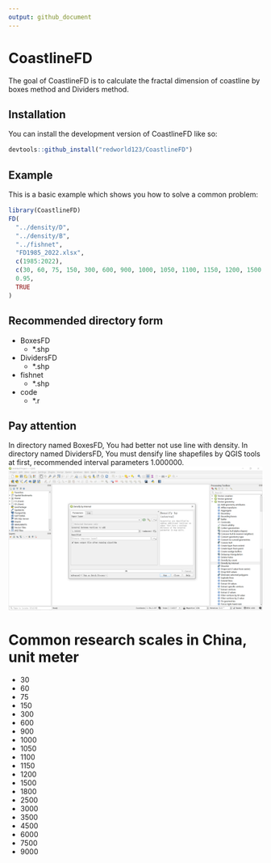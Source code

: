 ```yaml
---
output: github_document
---
```


# CoastlineFD

The goal of CoastlineFD is to calculate the fractal dimension of coastline by boxes method and Dividers method.

## Installation

You can install the development version of CoastlineFD like so:

``` r
devtools::github_install("redworld123/CoastlineFD")
```

## Example

This is a basic example which shows you how to solve a common problem:

``` r
library(CoastlineFD)
FD(
  "../density/D",
  "../density/B",
  "../fishnet",
  "FD1985_2022.xlsx",
  c(1985:2022),
  c(30, 60, 75, 150, 300, 600, 900, 1000, 1050, 1100, 1150, 1200, 1500, 1800),
  0.95,
  TRUE
)
```

## Recommended directory form

- BoxesFD
  - *.shp
- DividersFD
  - *.shp
- fishnet
  - *.shp
- code
  - *.r

## Pay attention

In directory named BoxesFD, You had better not use line with density.
In directory named DividersFD, You must densify line shapefiles by QGIS tools at first, recommended interval parameters 1.000000.
![Densify by interval](./images/1.png)

# Common research scales in China, unit meter

- 30
- 60
- 75
- 150
- 300
- 600
- 900
- 1000
- 1050
- 1100
- 1150
- 1200
- 1500
- 1800
- 2500
- 3000
- 3500
- 4500
- 6000
- 7500
- 9000
